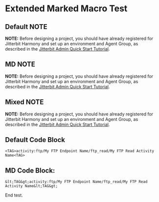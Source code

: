 # Extended Marked Macro Test

## Default NOTE

<div class="confluence-information-macro confluence-information-macro-information conf-macro output-block" data-hasbody="true" data-macro-name="info">
  <span class="aui-icon aui-icon-small aui-iconfont-info confluence-information-macro-icon"> </span>
  <div class="confluence-information-macro-body">
    <strong>NOTE:</strong> Before designing a project, you should have already registered for Jitterbit Harmony and set up an environment and Agent Group, as described in the&nbsp;<a href="/display/DOC/Jitterbit+Admin+Quick+Start+Tutorial">Jitterbit Admin Quick Start Tutorial</a>.
  </div>
</div>


## MD NOTE

**NOTE:** Before designing a project, you should have already registered for Jitterbit Harmony and set up an
environment and Agent Group, as described in the [Jitterbit Admin Quick Start
Tutorial](/display/DOC/Jitterbit+Admin+Quick+Start+Tutorial).


## Mixed NOTE

<div class="confluence-information-macro confluence-information-macro-information conf-macro output-block" data-hasbody="true" data-macro-name="info">
  <span class="aui-icon aui-icon-small aui-iconfont-info confluence-information-macro-icon"> </span>
  <div class="confluence-information-macro-body">

**NOTE:** Before designing a project, you should have already registered for Jitterbit Harmony and set up an
environment and Agent Group, as described in the [Jitterbit Admin Quick Start
Tutorial](/display/DOC/Jitterbit+Admin+Quick+Start+Tutorial).

  </div>
</div>


## Default Code Block

<div markdown="1" class="code panel pdl conf-macro output-block"
style="border-width: 1px;" hasbody="true" macro-name="code">

<div markdown="1" class="codeContent panelContent pdl">

``` syntaxhighlighter-pre
<TAG>activity:ftp/My FTP Endpoint Name/ftp_read/My FTP Read Activity Name<TAG>
```

</div>

</div>


## MD Code Block:

```
&lt;TAG&gt;activity:ftp/My FTP Endpoint Name/ftp_read/My FTP Read Activity Name&lt;TAG&gt;
```

End test.
